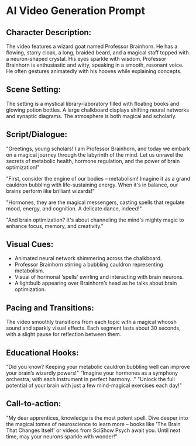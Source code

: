 # AI Video Generation Prompt

## Character Description:
The video features a wizard goat named Professor Brainhorn. He has a flowing, starry cloak, a long, braided beard, and a magical staff topped with a neuron-shaped crystal. His eyes sparkle with wisdom. Professor Brainhorn is enthusiastic and witty, speaking in a smooth, resonant voice. He often gestures animatedly with his hooves while explaining concepts.

## Scene Setting:
The setting is a mystical library-laboratory filled with floating books and glowing potion bottles. A large chalkboard displays shifting neural networks and synaptic diagrams. The atmosphere is both magical and scholarly.

## Script/Dialogue:
"Greetings, young scholars! I am Professor Brainhorn, and today we embark on a magical journey through the labyrinth of the mind. Let us unravel the secrets of metabolic health, hormone regulation, and the power of brain optimization!"

"First, consider the engine of our bodies – metabolism! Imagine it as a grand cauldron bubbling with life-sustaining energy. When it's in balance, our brains perform like brilliant wizards!"

"Hormones, they are the magical messengers, casting spells that regulate mood, energy, and cognition. A delicate dance, indeed!"

"And brain optimization? It's about channeling the mind's mighty magic to enhance focus, memory, and creativity."

## Visual Cues:
- Animated neural network shimmering across the chalkboard.
- Professor Brainhorn stirring a bubbling cauldron representing metabolism.
- Visual of hormonal ‘spells’ swirling and interacting with brain neurons.
- A lightbulb appearing over Brainhorn’s head as he talks about brain optimization.

## Pacing and Transitions:
The video smoothly transitions from each topic with a magical whoosh sound and sparkly visual effects. Each segment lasts about 30 seconds, with a slight pause for reflection between them.

## Educational Hooks:
"Did you know? Keeping your metabolic cauldron bubbling well can improve your brain’s wizardly powers!"
"Imagine your hormones as a symphony orchestra, with each instrument in perfect harmony…"
"Unlock the full potential of your brain with just a few mind-magical exercises each day!"

## Call-to-action:
"My dear apprentices, knowledge is the most potent spell. Dive deeper into the magical tomes of neuroscience to learn more – books like 'The Brain That Changes Itself' or videos from SciShow Psych await you. Until next time, may your neurons sparkle with wonder!"